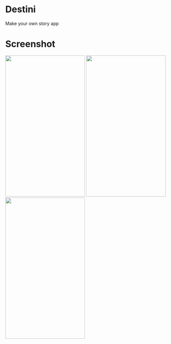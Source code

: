 # Destini
Make your own story app

<h1>Screenshot</h1>

<img src = "https://user-images.githubusercontent.com/7590943/29267269-906cd748-8105-11e7-8f88-b1eb876cfd98.png" width = "250px" height = "444px">  <img src = "https://user-images.githubusercontent.com/7590943/29267272-90c1fa5c-8105-11e7-8982-71e69eed25ad.png" width = "250px" height = "444px">  <img src = "https://user-images.githubusercontent.com/7590943/29267271-90c07290-8105-11e7-880b-3371a8f7a28b.png" width = "250px" height = "444px"> 
